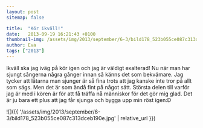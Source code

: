```yaml
---
layout: post
sitemap: false

title:  "Kör ikväll!"
date:   2013-09-19 16:21:43 +0100
thumbnail-img: /assets/img/2013/september/6-3/bild178_523b055ce087c313dceb190e.jpg
author: Eva
tags: ["2013"]
---
```


Ikväll ska jag iväg på kör igen och jag är väldigt exalterad! Nu när man har sjungt sångerna några gånger innan så känns det som bekvämare. Jag tycker att låtarna man sjunger är så fina trots att jag kanske inte tror på allt som sägs. Men det är som ändå fint på något sätt. Största delen till varför jag är med i kören är för att få träffa nå människor för det gör mig glad. Det är ju bara ett plus att jag får sjunga och bygga upp min röst igen:D

![]({{ '/assets/img/2013/september/6-3/bild178_523b055ce087c313dceb190e.jpg'  | relative_url }})

